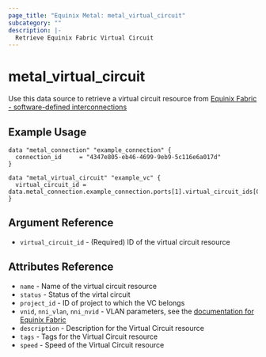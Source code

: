 ```yaml
---
page_title: "Equinix Metal: metal_virtual_circuit"
subcategory: ""
description: |-
  Retrieve Equinix Fabric Virtual Circuit
---
```


# metal_virtual_circuit

Use this data source to retrieve a virtual circuit resource from [Equinix Fabric - software-defined interconnections](https://metal.equinix.com/developers/docs/networking/fabric/)

## Example Usage

```hcl
data "metal_connection" "example_connection" {
  connection_id     = "4347e805-eb46-4699-9eb9-5c116e6a017d"
}

data "metal_virtual_circuit" "example_vc" {
  virtual_circuit_id = data.metal_connection.example_connection.ports[1].virtual_circuit_ids[0]
}

```

## Argument Reference

* `virtual_circuit_id` - (Required) ID of the virtual circuit resource
## Attributes Reference

* `name` - Name of the virtual circuit resource
* `status` - Status of the virtal circuit
* `project_id` - ID of project to which the VC belongs
* `vnid`, `nni_vlan`, `nni_nvid` - VLAN parameters, see the [documentation for Equinix Fabric](https://metal.equinix.com/developers/docs/networking/fabric/)
* `description` - Description for the Virtual Circuit resource
* `tags` - Tags for the Virtual Circuit resource
* `speed` - Speed of the Virtual Circuit resource

